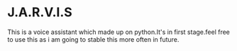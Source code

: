 # J.A.R.V.I.S
This is a voice assistant which made up on python.It's in first stage.feel free to use this as i am going to stable this more often in future.
